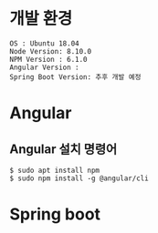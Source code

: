 # 개발 환경
```
OS : Ubuntu 18.04
Node Version: 8.10.0
NPM Version : 6.1.0
Angular Version : 
Spring Boot Version: 추후 개발 예정
```

# Angular

## Angular 설치 명령어
```
$ sudo apt install npm
$ sudo npm install -g @angular/cli
```

# Spring boot

